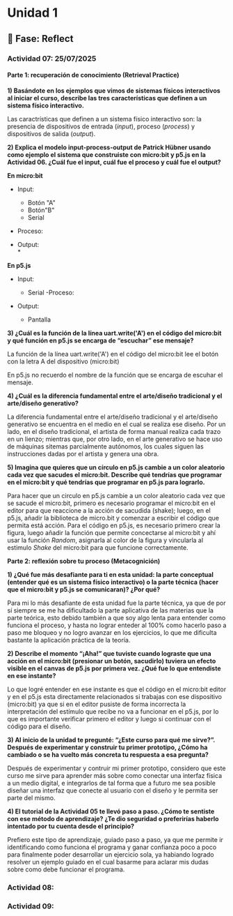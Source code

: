 # Unidad 1

## 🤔 Fase: Reflect

### Actividad 07: 25/07/2025

#### Parte 1: recuperación de conocimiento (Retrieval Practice)

**1) Basándote en los ejemplos que vimos de sistemas físicos interactivos al iniciar el curso, describe las tres características que definen a un sistema físico interactivo.**

  Las caractrísticas que definen a un sistema físico interactivo son: la presencia de dispositivos de entrada (*input*), proceso (*process*) y dispositivos de salida (*output*).
   
**2) Explica el modelo input-process-output de Patrick Hübner usando como ejemplo el sistema que construiste con micro:bit y p5.js en la Actividad 06. ¿Cuál fue el input, cuál fue el proceso y cuál fue el output?**

**En micro:bit**                  
- Input:                       
  * Botón "A"                    
  * Botón"B"
  * Serial
- Proceso:                     
  
- Output:                      
  *                               

**En p5.js**
- Input:
  * Serial
-Proceso:

- Output:
  * Pantalla

**3) ¿Cuál es la función de la línea uart.write('A') en el código del micro:bit y qué función en p5.js se encarga de “escuchar” ese mensaje?**

  La función de la línea uart.write('A') en el código del micro:bit lee el botón con la letra A del dispositivo (micro:bit)

  En p5.js no recuerdo el nombre de la función que se encarga de escuhar el mensaje.
   
**4) ¿Cuál es la diferencia fundamental entre el arte/diseño tradicional y el arte/diseño generativo?**

  La diferencia fundamental entre el arte/diseño tradicional y el arte/diseño generativo se encuentra en el medio en el cual se realiza ese diseño. Por un lado, en el diseño tradicional, el artista de forma manual realiza cada trazo en un lienzo; mientras que, por otro lado, en el arte generativo se hace uso de máquinas        sitemas parcialmente autónomos, los cuales siguen las instrucciones dadas por el artista y genera una obra.

**5) Imagina que quieres que un círculo en p5.js cambie a un color aleatorio cada vez que sacudes el micro:bit. Describe qué tendrías que programar en el micro:bit y qué tendrías que programar en p5.js para lograrlo.**

  Para hacer que un circulo en p5.js cambie a un color aleatorio cada vez que se sacude el micro:bit, primero es necesario programar el micro:bit en el editor para  que reaccione a la acción de sacudida (shake); luego, en el p5.js, añadir la biblioteca de micro.bit y comenzar a escribir el código que permita está acción. Para el código en p5.js, es necesario primero crear la figura, luego añadir la función que permite concectarse al micro:bit y ahí usar la función *Random*, asignarla al color de la figura y vincularla al estimulo *Shake* del micro:bit para que funcione correctamente.

**Parte 2: reflexión sobre tu proceso (Metacognición)**

**1) ¿Qué fue más desafiante para ti en esta unidad: la parte conceptual (entender qué es un sistema físico interactivo) o la parte técnica (hacer que el micro:bit y p5.js se comunicaran)? ¿Por qué?**

  Para mi lo más desafiante de esta unidad fue la parte técnica, ya que de por sí siempre se me ha dificultado la parte aplicativa de las materias que la parte teórica, esto debido también a que soy algo lenta para entender como funciona el proceso, y hasta no lograr enteder al 100% como hacerlo paso a paso me bloqueo y no logro avanzar en los ejercicios, lo que me dificulta bastante la aplicación práctica de la teoría.

**2) Describe el momento “¡Aha!” que tuviste cuando lograste que una acción en el micro:bit (presionar un botón, sacudirlo) tuviera un efecto visible en el canvas de p5.js por primera vez. ¿Qué fue lo que entendiste en ese instante?**

  Lo que logré entender en ese instante es que el código en el micro:bit editor y en el p5.js esta directamente relacionados si trabajas con ese dispositivo (micro:bit) ya que si en el editor pusiste de forma incorrecta la interpretación del estímulo que recibe no va a funcionar en el p5.js, por lo que es importante verificar primero el editor y luego si continuar con el código para el diseño.

**3) Al inicio de la unidad te pregunté: “¿Este curso para qué me sirve?”. Después de experimentar y construir tu primer prototipo, ¿Cómo ha cambiado o se ha vuelto más concreta tu respuesta a esa pregunta?**

  Después de experimentar y contruir mi primer prototipo, considero que este curso me sirve para aprender más sobre como conectar una interfaz física a un medio digital, e integrarlos de tal forma que a futuro me sea posible diseñar una interfaz que conecte al usuario con el diseño y le permita ser parte del mismo.

**4) El tutorial de la Actividad 05 te llevó paso a paso. ¿Cómo te sentiste con ese método de aprendizaje? ¿Te dio seguridad o preferirías haberlo intentado por tu cuenta desde el principio?**

  Prefiero este tipo de aprendizaje, guiado paso a paso, ya que me permite ir identificando como funciona el programa y ganar confianza poco a poco para finalmente poder desarrollar un ejercicio sola, ya habiando logrado resolver un ejemplo guiado en el cual basarme para aclarar mis dudas sobre como debe funcionar el programa.

### Actividad 08:

### Actividad 09:

